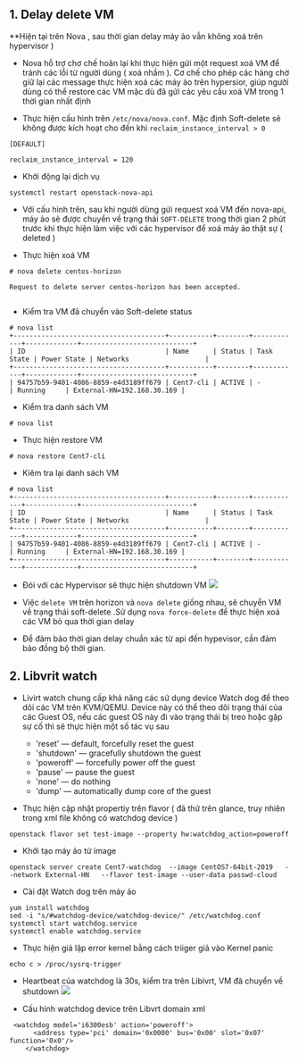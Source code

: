 

## 1. Delay delete VM

**Hiện tại trên Nova , sau thời gian delay máy ảo vẫn  không xoá trên hypervisor ) 

- Nova hỗ trợ chơ chế hoãn lại khi thực hiện gửi một request xoá VM để tránh các lỗi từ người dùng ( xoá nhầm ). Cơ chế cho phép các hàng chờ giữ lại các message thực hiện xoá các máy ảo trên hypersior, giúp người dùng có thể restore các VM mặc dù đã gửi các yêu cầu xoá VM trong 1 thời gian nhất định

- Thực hiện cấu hình trên `/etc/nova/nova.conf`. Mặc định Soft-delete sẽ không được kích hoạt cho đến khi  `reclaim_instance_interval > 0 ` 
```
[DEFAULT]

reclaim_instance_interval = 120

```

- Khởi động  lại dịch vụ
```
systemctl restart openstack-nova-api
```

- Với cấu hình trên, sau khi người dùng gửi request xoá VM đến nova-api, máy ảo sẽ được chuyển về trạng thái `SOFT-DELETE` trong thời gian 2 phút trước khi thực hiện làm việc với các hypervisor để xoá máy ảo thật sự ( deleted )

- Thực hiện xoá VM
```
# nova delete centos-horizon

Request to delete server centos-horizon has been accepted.


```

- Kiểm tra VM đã chuyển vào Soft-delete status
```
# nova list
+--------------------------------------+-----------+--------+------------+-------------+----------------------------+
| ID                                   | Name      | Status | Task State | Power State | Networks                   |
+--------------------------------------+-----------+--------+------------+-------------+----------------------------+
| 94757b59-9401-4086-8859-e4d3189ff679 | Cent7-cli | ACTIVE | -          | Running     | External-HN=192.168.30.169 |

```

- Kiểm tra danh sách VM
```
# nova list
```

- Thực hiện  restore VM
```
# nova restore Cent7-cli
```

- Kiêm tra lại danh sách VM
```
# nova list
+--------------------------------------+-----------+--------+------------+-------------+----------------------------+
| ID                                   | Name      | Status | Task State | Power State | Networks                   |
+--------------------------------------+-----------+--------+------------+-------------+----------------------------+
| 94757b59-9401-4086-8859-e4d3189ff679 | Cent7-cli | ACTIVE | -          | Running     | External-HN=192.168.30.169 |
+--------------------------------------+-----------+--------+------------+-------------+----------------------------+

```

- Đói với các Hypervisor sẽ thực hiện shutdown VM
![](https://i.imgur.com/3RLV1Vm.png)


- Việc `delete VM` trên horizon và `nova delete` giống nhau, sẽ chuyển VM về trạng thái soft-delete .Sử dụng `nova force-delete` để thực hiện xoá các VM bỏ qua thời gian delay

- Để đảm bảo thời gian delay chuẩn xác từ api đến hypevisor, cần đảm bảo đồng bộ thời gian.

## 2. Libvrit watch 

- Livirt watch chung cấp khả năng các sử dụng device Watch dog để theo dõi các VM trên KVM/QEMU. Device này có thể theo dõi trạng thái của các Guest OS, nếu các guest OS này đi vào trạng thái bị treo hoặc gặp sự cố thì sẽ thực hiện một số tác vụ sau
    - 'reset' — default, forcefully reset the guest
    - 'shutdown' — gracefully shutdown the guest
    - 'poweroff' — forcefully power off the guest
    - 'pause' — pause the guest
    - 'none' — do nothing
    - 'dump' — automatically dump core of the guest

- Thực hiện cập nhật propertiy trên flavor  ( đã thử trên glance, truy nhiên trong xml file không có watchdog device )
```
openstack flavor set test-image --property hw:watchdog_action=poweroff

```

- Khởi tạo máy ảo từ image
```
openstack server create Cent7-watchdog  --image CentOS7-64bit-2019   --network External-HN   --flavor test-image --user-data passwd-cloud

```

- Cài đặt Watch dog trên máy ảo
```
yum install watchdog
sed -i "s/#watchdog-device/watchdog-device/" /etc/watchdog.conf
systemctl start watchdog.service
systemctl enable watchdog.service
```

- Thực hiện giả lập  error kernel bằng cách triiger giả vào Kernel panic
```
echo c > /proc/sysrq-trigger
```

- Heartbeat của watchdog là 30s, kiểm tra trên Libivrt, VM đã chuyển về shutdown
![](https://i.imgur.com/tYhfIM2.png)

- Cấu hình watchdog device trên Libvrt domain xml
```
 <watchdog model='i6300esb' action='poweroff'>
      <address type='pci' domain='0x0000' bus='0x00' slot='0x07' function='0x0'/>
    </watchdog>

```